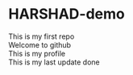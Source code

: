 # HARSHAD-demo
This is my first repo <br>
Welcome to github <br>
This is my profile <br>
This is my last update done 